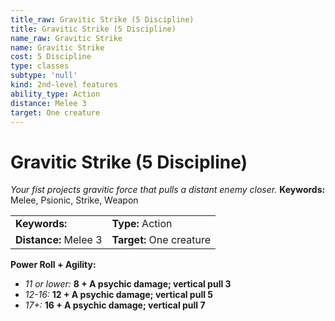 ```yaml
---
title_raw: Gravitic Strike (5 Discipline)
title: Gravitic Strike (5 Discipline)
name_raw: Gravitic Strike
name: Gravitic Strike
cost: 5 Discipline
type: classes
subtype: 'null'
kind: 2nd-level features
ability_type: Action
distance: Melee 3
target: One creature
---
```


# Gravitic Strike (5 Discipline)

*Your fist projects gravitic force that pulls a distant enemy closer.* **Keywords:** Melee, Psionic, Strike, Weapon

|                       |                          |
| :-------------------- | :----------------------- |
| **Keywords:**         | **Type:** Action         |
| **Distance:** Melee 3 | **Target:** One creature |

**Power Roll + Agility:**

- *11 or lower:* **8 + A psychic damage; vertical pull 3**
- *12-16:* **12 + A psychic damage; vertical pull 5**
- *17+:* **16 + A psychic damage; vertical pull 7**
